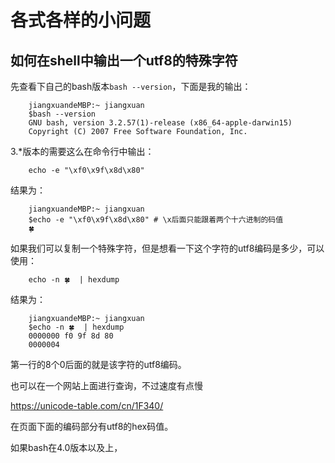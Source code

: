 # 各式各样的小问题

## 如何在shell中输出一个utf8的特殊字符

先查看下自己的bash版本`bash --version`，下面是我的输出：


		jiangxuandeMBP:~ jiangxuan 
		$bash --version
		GNU bash, version 3.2.57(1)-release (x86_64-apple-darwin15)
		Copyright (C) 2007 Free Software Foundation, Inc.


3.*版本的需要这么在命令行中输出：


		echo -e "\xf0\x9f\x8d\x80"


结果为：


		jiangxuandeMBP:~ jiangxuan 
		$echo -e "\xf0\x9f\x8d\x80" # \x后面只能跟着两个十六进制的码值
		🍀


如果我们可以复制一个特殊字符，但是想看一下这个字符的utf8编码是多少，可以使用：


		echo -n 🍀  | hexdump


结果为：


		jiangxuandeMBP:~ jiangxuan 
		$echo -n 🍀  | hexdump
		0000000 f0 9f 8d 80                                    
		0000004


第一行的8个0后面的就是该字符的utf8编码。

也可以在一个网站上面进行查询，不过速度有点慢

<https://unicode-table.com/cn/1F340/>

在页面下面的编码部分有utf8的hex码值。

如果bash在4.0版本以及上，








